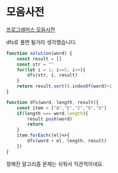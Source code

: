 # 모음사전  
[프로그래머스 모음사전](https://school.programmers.co.kr/learn/courses/30/lessons/84512)  

dfs로 풀면 될거라 생각했습니다.  

```js
function solution(word) {
    const result = []
    const str = ""
    for(let i = 1; i<=5; i++){
        dfs(str, i, result)
    }
    return result.sort().indexOf(word)+1
}

function dfs(word, length, result){
    const item = ["A","E","I","O","U"]
    if(length === word.length){
        result.push(word)
        return
    }
    item.forEach((el)=>{
        dfs(word + el, length, result)
    })
}
```  

정해진 알고리즘 문제는 쉬워서 직관적이네요.